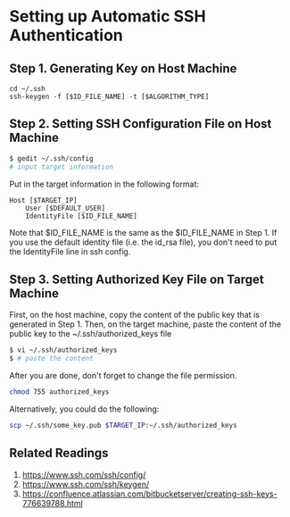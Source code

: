 ---
---

# Setting up Automatic SSH Authentication

## Step 1. Generating Key on Host Machine

```ssh
cd ~/.ssh
ssh-keygen -f [$ID_FILE_NAME] -t [$ALGORITHM_TYPE]
```

## Step 2. Setting SSH Configuration File on Host Machine

```bash
$ gedit ~/.ssh/config
# input target information
```

Put in the target information in the following format:

```config
Host [$TARGET_IP]
    User [$DEFAULT_USER]
    IdentityFile [$ID_FILE_NAME]
```

Note that $ID_FILE_NAME is the same as the $ID_FILE_NAME in Step 1. If you use the default identity file (i.e. the id_rsa file), you don't need to put the IdentityFile line in ssh config.

## Step 3. Setting Authorized Key File on Target Machine

First, on the host machine, copy the content of the public key that is generated in Step 1.
Then, on the target machine, paste the content of the public key to the ~/.ssh/authorized_keys file

```sh
$ vi ~/.ssh/authorized_keys
$ # paste the content
```

After you are done, don't forget to change the file permission.

```bash
chmod 755 authorized_keys
```

Alternatively, you could do the following:

```bash
scp ~/.ssh/some_key.pub $TARGET_IP:~/.ssh/authorized_keys
```

## Related Readings

1. https://www.ssh.com/ssh/config/
2. https://www.ssh.com/ssh/keygen/
3. https://confluence.atlassian.com/bitbucketserver/creating-ssh-keys-776639788.html
